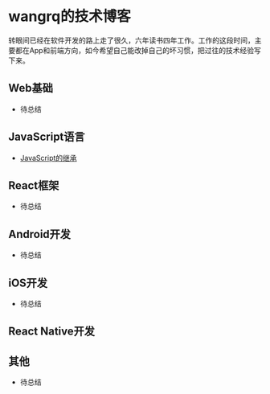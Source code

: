 # wangrq的技术博客
转眼间已经在软件开发的路上走了很久，六年读书四年工作。工作的这段时间，主要都在App和前端方向，如今希望自己能改掉自己的坏习惯，把过往的技术经验写下来。

## Web基础

* 待总结

## JavaScript语言

* [JavaScript的继承](mdFiles/JavaScript/js-inheritance.md)

## React框架

* 待总结

## Android开发

* 待总结

## iOS开发

* 待总结

## React Native开发

## 其他

* 待总结